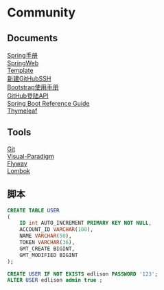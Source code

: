 # Community

## Documents
[Spring手册](https://spring.io/guides/)  
[SpringWeb](https://spring.io/guides/gs/serving-web-content/)  
[Template](https://elasticsearch.cn/explore/)  
[新建GitHubSSH](https://developer.github.com/v3/guides/managing-deploy-keys/#deploy-keys)  
[Bootstrap使用手册](https://v3.bootcss.com)  
[GitHub登陆API](https://developer.github.com/apps/building-oauth-apps/creating-an-oauth-app/)  
[Spring Boot Reference Guide](https://docs.spring.io/spring-boot/docs/2.0.0.RC1/reference/htmlsingle/#boot-features-embedded-database-support)  
[Thymeleaf](https://www.thymeleaf.org/doc/tutorials/3.0/usingthymeleaf.html)
## Tools
[Git](https://git-scm.com)  
[Visual-Paradigm](https://www.visual-paradigm.com)  
[Flyway](https://flywaydb.org)  
[Lombok](https://projectlombok.org)

## 脚本
```sql
CREATE TABLE USER
(
    ID int AUTO_INCREMENT PRIMARY KEY NOT NULL,
    ACCOUNT_ID VARCHAR(100),
    NAME VARCHAR(50),
    TOKEN VARCHAR(36),
    GMT_CREATE BIGINT,
    GMT_MODIFIED BIGINT
);
```
```sql
CREATE USER IF NOT EXISTS edlison PASSWORD '123';
ALTER USER edlison admin true ;
```